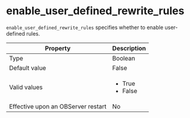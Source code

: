 # enable_user_defined_rewrite_rules

`enable_user_defined_rewrite_rules` specifies whether to enable user-defined rules. 

| **Property** | **Description** |
| --- | --- |
| Type | Boolean |
| Default value | False |
| Valid values | <ul><li> True  </li><li> False </li></ul> |
| Effective upon an OBServer restart | No |
